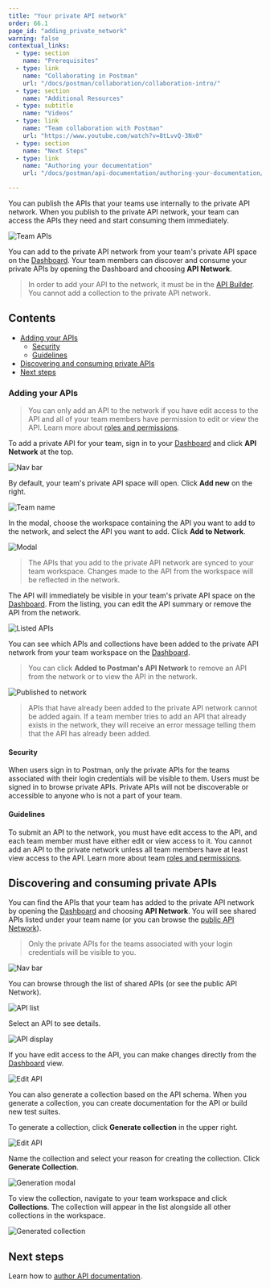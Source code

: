 ```yaml
---
title: "Your private API network"
order: 66.1
page_id: "adding_private_network"
warning: false
contextual_links:
  - type: section
    name: "Prerequisites"
  - type: link
    name: "Collaborating in Postman"
    url: "/docs/postman/collaboration/collaboration-intro/"
  - type: section
    name: "Additional Resources"
  - type: subtitle
    name: "Videos"
  - type: link
    name: "Team collaboration with Postman"
    url: "https://www.youtube.com/watch?v=8tLvvQ-3Nx0"
  - type: section
    name: "Next Steps"
  - type: link
    name: "Authoring your documentation"
    url: "/docs/postman/api-documentation/authoring-your-documentation/"

---
```


You can publish the APIs that your teams use internally to the private API network. When you publish to the private API network, your team can access the APIs they need and start consuming them immediately.

![Team APIs](https://assets.postman.com/postman-docs/Private+APIs.jpg)

You can add to the private API network from your team's private API space on the [Dashboard](https://go.postman.co). Your team members can discover and consume your private APIs by opening the Dashboard and choosing __API Network__.

> In order to add your API to the network, it must be in the [API Builder](/docs/postman/design-and-develop-apis/the-api-workflow/). You cannot add a collection to the private API network.

## Contents

* [Adding your APIs](#adding-your-apis)
    * [Security](#security)
    * [Guidelines](#guidelines)
* [Discovering and consuming private APIs](#discovering-and-consuming-private-apis)
* [Next steps](#next-steps)

### Adding your APIs

> You can only add an API to the network if you have edit access to the API and all of your team members have permission to edit or view the API. Learn more about [roles and permissions](/docs/postman/collaboration/roles-and-permissions/).

To add a private API for your team, sign in to your [Dashboard](https://go.postman.co) and click **API Network** at the top.

![Nav bar](https://assets.postman.com/postman-docs/Network+in+nav+bar.jpg)

By default, your team's private API space will open. Click **Add new** on the right.

![Team name](https://assets.postman.com/postman-docs/Add+new+button.jpg)

In the modal, choose the workspace containing the API you want to add to the network, and select the API you want to add. Click **Add to Network**.

![Modal](https://assets.postman.com/postman-docs/Add+to+network+modal.jpg)

> The APIs that you add to the private API network are synced to your team workspace. Changes made to the API from the workspace will be reflected in the network.

The API will immediately be visible in your team's private API space on the [Dashboard](https://go.postman.co). From the listing, you can edit the API summary or remove the API from the network.

![Listed APIs](https://assets.postman.com/postman-docs/Private+API+listing+and+modifying.jpg)

You can see which APIs and collections have been added to the private API network from your team workspace on the [Dashboard](https://go.postman.co).

> You can click **Added to Postman's API Network** to remove an API from the network or to view the API in the network.

![Published to network](https://assets.postman.com/postman-docs/Added+to+private+network.jpg)

> APIs that have already been added to the private API network cannot be added again. If a team member tries to add an API that already exists in the network, they will receive an error message telling them that the API has already been added.

#### Security

When users sign in to Postman, only the private APIs for the teams associated with their login credentials will be visible to them. Users must be signed in to browse private APIs. Private APIs will not be discoverable or accessible to anyone who is not a part of your team.

#### Guidelines

To submit an API to the network, you must have edit access to the API, and each team member must have either edit or view access to it. You cannot add an API to the private network unless all team members have at least view access to the API. Learn more about team [roles and permissions](/docs/postman/collaboration/roles-and-permissions/).

## Discovering and consuming private APIs

You can find the APIs that your team has added to the private API network by opening the [Dashboard](https://go.postman.co) and choosing __API Network__. You will see shared APIs listed under your team name (or you can browse the [public API Network](/docs/postman-for-publishers/api-network/add-api-network/)).

> Only the private APIs for the teams associated with your login credentials will be visible to you.

![Nav bar](https://assets.postman.com/postman-docs/Network+in+nav+bar.jpg)

You can browse through the list of shared APIs (or see the public API Network).

![API list](https://assets.postman.com/postman-docs/Private+API+listings.jpg)

Select an API to see details.

![API display](https://assets.postman.com/postman-docs/Private+API+display.jpg)

If you have edit access to the API, you can make changes directly from the [Dashboard](https://go.postman.co) view.

![Edit API](https://assets.postman.com/postman-docs/Private+API+gif.gif)

You can also generate a collection based on the API schema. When you generate a collection, you can create documentation for the API or build new test suites.

To generate a collection, click **Generate collection** in the upper right.

![Edit API](https://assets.postman.com/postman-docs/Generate+collection+button.jpg)

Name the collection and select your reason for creating the collection. Click **Generate Collection**.

![Generation modal](https://assets.postman.com/postman-docs/Collection+generation+modal.jpg)

To view the collection, navigate to your team workspace and click **Collections**. The collection will appear in the list alongside all other collections in the workspace.

![Generated collection](https://assets.postman.com/postman-docs/Generated+collection+on+dashboard.jpg)

## Next steps

Learn how to [author API documentation](/docs/postman/api-documentation/authoring-your-documentation/).
